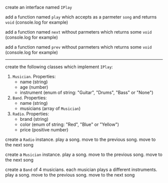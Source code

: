 <p>create an interface named <code>IPlay</code></p>
<p>add a function named <code>play</code> which accepts as a parmeter <code>song</code> and returns <code>void</code> (console.log for example)</p>
<p>add a function named <code>next</code> without parmeters which returns some <code>void</code> (console.log for example)</p>
<p>add a function named <code>prev</code> without parmeters which returns some <code>void</code> (console.log for example)</p>
<hr>
<p>
create the following classes which implement <code>IPlay</code>:
<ol>
    <li>
        <code>Musician</code>.
        Properties:
        <ul>
            <li>name (string)</li>
            <li>age (number)</li>
            <li>instrument (enum of string: "Guitar", "Drums", "Bass" or "None")
        </ul>
    </li>
    <li>
        <code>Band</code>.
        Properties:
        <ul>
            <li>name (string)</li>
            <li>musicians (array of <code>Musician</code>)</li>
        </ul>
    </li>
    <li>
        <code>Radio</code>.
        Properties:
        <ul>
            <li>brand (string)</li>
            <li>color (enum of string: "Red", "Blue" or "Yellow")</li>
            <li>price (positive number)</li>
        </ul>
    </li>
</ol>
</p>
<p>create a <code>Radio</code> instance. play a song. move to the previous song. move to the next song</p>
<p>create a <code>Musician</code> instance. play a song. move to the previous song. move to the next song</p>
<p>create a <code>Band</code> of 4 musicians. each musician plays a different instruments. play a song. move to the previous song. move to the next song</p>